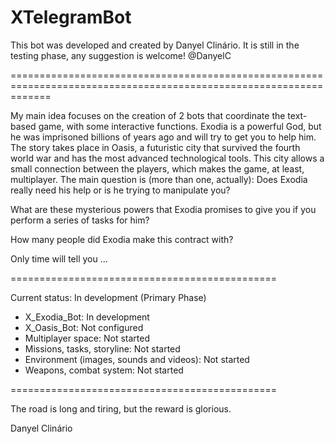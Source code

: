 # XTelegramBot
This bot was developed and created by Danyel Clinário. It is still in the testing phase, any suggestion is welcome! @DanyelC

===================================================================================================================

My main idea focuses on the creation of 2 bots that coordinate the text-based game, with some interactive functions. Exodia is a powerful God, but he was imprisoned billions of years ago 
and will try to get you to help him. The story takes place in Oasis, a futuristic city that survived the fourth world war and has the most advanced technological tools.
This city allows a small connection between the players, which makes the game, at least, multiplayer.
The main question is (more than one, actually):
Does Exodia really need his help or is he trying to manipulate you?

What are these mysterious powers that Exodia promises to give you if you perform a series of tasks for him?

How many people did Exodia make this contract with?

Only time will tell you ...

==============================================

Current status: In development (Primary Phase)
- X_Exodia_Bot: In development
- X_Oasis_Bot: Not configured
- Multiplayer space: Not started
- Missions, tasks, storyline: Not started
- Environment (images, sounds and videos): Not started
- Weapons, combat system: Not started

==============================================

The road is long and tiring, but the reward is glorious.


Danyel Clinário

